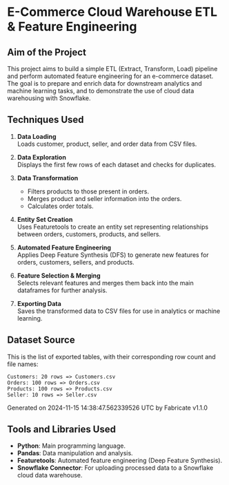 # E-Commerce Cloud Warehouse ETL & Feature Engineering

## Aim of the Project
This project aims to build a simple ETL (Extract, Transform, Load) pipeline and perform automated feature engineering for an e-commerce dataset. The goal is to prepare and enrich data for downstream analytics and machine learning tasks, and to demonstrate the use of cloud data warehousing with Snowflake.

## Techniques Used
1. **Data Loading**  
   Loads customer, product, seller, and order data from CSV files.

2. **Data Exploration**  
   Displays the first few rows of each dataset and checks for duplicates.

3. **Data Transformation**  
   - Filters products to those present in orders.
   - Merges product and seller information into the orders.
   - Calculates order totals.

4. **Entity Set Creation**  
   Uses Featuretools to create an entity set representing relationships between orders, customers, products, and sellers.

5. **Automated Feature Engineering**  
   Applies Deep Feature Synthesis (DFS) to generate new features for orders, customers, sellers, and products.

6. **Feature Selection & Merging**  
   Selects relevant features and merges them back into the main dataframes for further analysis.

7. **Exporting Data**  
   Saves the transformed data to CSV files for use in analytics or machine learning.

## Dataset Source
This is the list of exported tables, with their corresponding row count and file names:

    Customers: 20 rows => Customers.csv
    Orders: 100 rows => Orders.csv
    Products: 100 rows => Products.csv
    Seller: 10 rows => Seller.csv

Generated on 2024-11-15 14:38:47.562339526 UTC by Fabricate v1.1.0

## Tools and Libraries Used
- **Python**: Main programming language.
- **Pandas**: Data manipulation and analysis.
- **Featuretools**: Automated feature engineering (Deep Feature Synthesis).
- **Snowflake Connector**: For uploading processed data to a Snowflake cloud data warehouse.